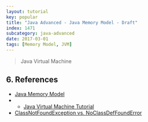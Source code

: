```yaml
---
layout: tutorial
key: popular
title: "Java Advanced - Java Memory Model - Draft"
index: 1471
subcategory: java-advanced
date: 2017-03-01
tags: [Memory Model, JVM]
---
```


> Java Virtual Machine


## 6. References
* [Java Memory Model](http://tutorials.jenkov.com/java-concurrency/java-memory-model.html)
* * [Java Virtual Machine Tutorial](https://www.tutorialspoint.com/java_virtual_machine/index.htm)
* [ClassNotFoundException vs. NoClassDefFoundError](https://dzone.com/articles/java-classnotfoundexception-vs-noclassdeffounderro)
